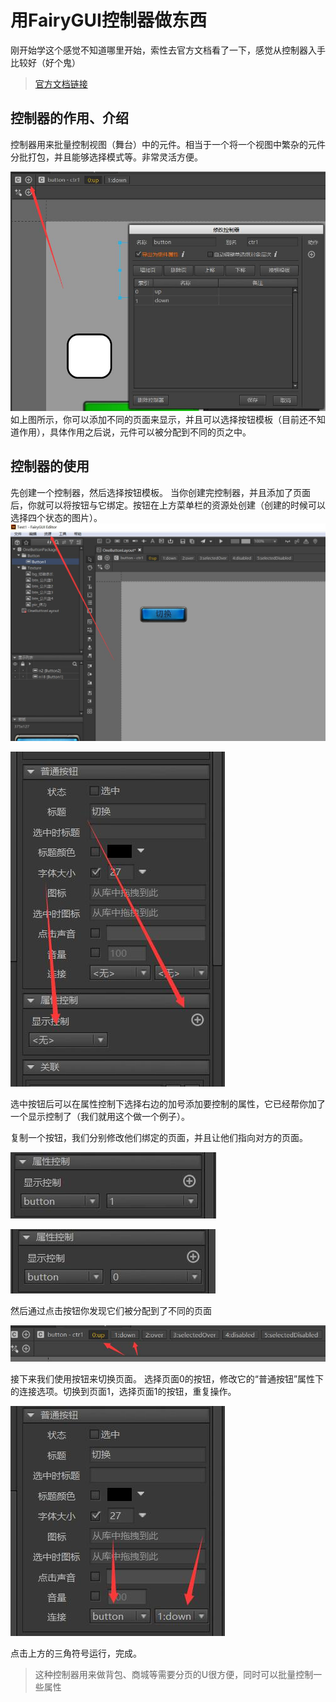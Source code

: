 # 用FairyGUI控制器做东西
刚开始学这个感觉不知道哪里开始，索性去官方文档看了一下，感觉从控制器入手比较好（好个鬼）
>[官方文档链接](http://www.fairygui.com/guide/editor/controller.html)

## 控制器的作用、介绍
控制器用来批量控制视图（舞台）中的元件。相当于一个将一个视图中繁杂的元件分批打包，并且能够选择模式等。非常灵活方便。

![](FairyGUI基础——从控制器开始_files/1.jpg)
如上图所示，你可以添加不同的页面来显示，并且可以选择按钮模板（目前还不知道作用），具体作用之后说，元件可以被分配到不同的页之中。

## 控制器的使用
先创建一个控制器，然后选择按钮模板。
当你创建完控制器，并且添加了页面后，你就可以将按钮与它绑定。按钮在上方菜单栏的资源处创建（创建的时候可以选择四个状态的图片）。
![](FairyGUI基础——从控制器开始_files/2.jpg)

![](FairyGUI基础——从控制器开始_files/3.jpg)

选中按钮后可以在属性控制下选择右边的加号添加要控制的属性，它已经帮你加了一个显示控制了（我们就用这个做一个例子）。

复制一个按钮，我们分别修改他们绑定的页面，并且让他们指向对方的页面。

![](FairyGUI基础——从控制器开始_files/4.jpg)

![](FairyGUI基础——从控制器开始_files/5.jpg)

然后通过点击按钮你发现它们被分配到了不同的页面

![](FairyGUI基础——从控制器开始_files/6.jpg)

接下来我们使用按钮来切换页面。
选择页面0的按钮，修改它的“普通按钮”属性下的连接选项。切换到页面1，选择页面1的按钮，重复操作。

![](FairyGUI基础——从控制器开始_files/7.jpg)

点击上方的三角符号运行，完成。

>这种控制器用来做背包、商城等需要分页的U很方便，同时可以批量控制一些属性